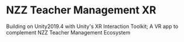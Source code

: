# NZZ Teacher Management XR
Building on Unity2019.4 with Unity's XR Interaction Toolkit; A VR app to complement NZZ Teacher Management Ecosystem
